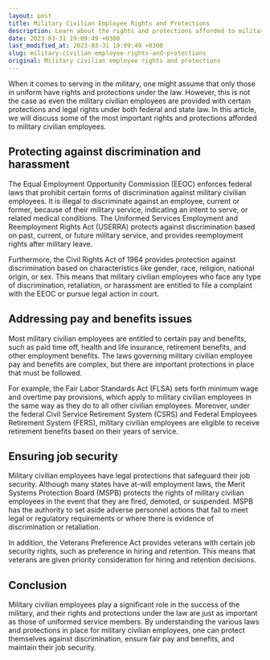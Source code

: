 ```yaml
---
layout: post
title: Military Civilian Employee Rights and Protections
description: Learn about the rights and protections afforded to military civilian employees under the law.
date: 2023-03-31 19:09:49 +0300
last_modified_at: 2023-03-31 19:09:49 +0300
slug: military-civilian-employee-rights-and-protections
original: Military civilian employee rights and protections
---
```

When it comes to serving in the military, one might assume that only those in uniform have rights and protections under the law. However, this is not the case as even the military civilian employees are provided with certain protections and legal rights under both federal and state law. In this article, we will discuss some of the most important rights and protections afforded to military civilian employees.

## Protecting against discrimination and harassment 

The Equal Employment Opportunity Commission (EEOC) enforces federal laws that prohibit certain forms of discrimination against military civilian employees. It is illegal to discriminate against an employee, current or former, because of their military service, indicating an intent to serve, or related medical conditions. The Uniformed Services Employment and Reemployment Rights Act (USERRA) protects against discrimination based on past, current, or future military service, and provides reemployment rights after military leave.

Furthermore, the Civil Rights Act of 1964 provides protection against discrimination based on characteristics like gender, race, religion, national origin, or sex. This means that military civilian employees who face any type of discrimination, retaliation, or harassment are entitled to file a complaint with the EEOC or pursue legal action in court.

## Addressing pay and benefits issues

Most military civilian employees are entitled to certain pay and benefits, such as paid time off, health and life insurance, retirement benefits, and other employment benefits. The laws governing military civilian employee pay and benefits are complex, but there are important protections in place that must be followed.

For example, the Fair Labor Standards Act (FLSA) sets forth minimum wage and overtime pay provisions, which apply to military civilian employees in the same way as they do to all other civilian employees. Moreover, under the federal Civil Service Retirement System (CSRS) and Federal Employees Retirement System (FERS), military civilian employees are eligible to receive retirement benefits based on their years of service.

## Ensuring job security 

Military civilian employees have legal protections that safeguard their job security. Although many states have at-will employment laws, the Merit Systems Protection Board (MSPB) protects the rights of military civilian employees in the event that they are fired, demoted, or suspended. MSPB has the authority to set aside adverse personnel actions that fail to meet legal or regulatory requirements or where there is evidence of discrimination or retaliation.

In addition, the Veterans Preference Act provides veterans with certain job security rights, such as preference in hiring and retention. This means that veterans are given priority consideration for hiring and retention decisions.

## Conclusion

Military civilian employees play a significant role in the success of the military, and their rights and protections under the law are just as important as those of uniformed service members. By understanding the various laws and protections in place for military civilian employees, one can protect themselves against discrimination, ensure fair pay and benefits, and maintain their job security.